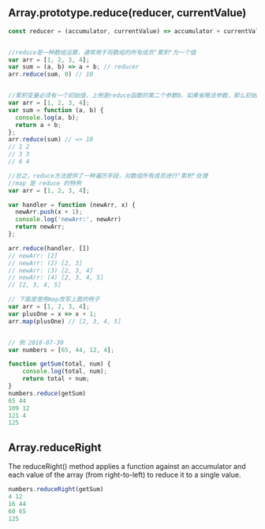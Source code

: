 ## Array.prototype.reduce(reducer, currentValue)
```js
const reducer = (accumulator, currentValue) => accumulator + currentValue;


//reduce是一种数组运算，通常用于将数组的所有成员"累积"为一个值
var arr = [1, 2, 3, 4];
var sum = (a, b) => a + b; // reducer
arr.reduce(sum, 0) // 10


//累积变量必须有一个初始值，上例是reduce函数的第二个参数0。如果省略该参数，那么初始值默认是数组的第一个成员
var arr = [1, 2, 3, 4];
var sum = function (a, b) {
  console.log(a, b);
  return a + b;
};
arr.reduce(sum) // => 10
// 1 2
// 3 3
// 6 4

//总之，reduce方法提供了一种遍历手段，对数组所有成员进行"累积"处理
//map 是 reduce 的特例
var arr = [1, 2, 3, 4];

var handler = function (newArr, x) {
  newArr.push(x + 1);
  console.log('newArr:', newArr)
  return newArr;
};

arr.reduce(handler, [])
// newArr: [2]
// newArr: (2) [2, 3]
// newArr: (3) [2, 3, 4]
// newArr: (4) [2, 3, 4, 5]
// [2, 3, 4, 5]

// 下面是使用map改写上面的例子
var arr = [1, 2, 3, 4];
var plusOne = x => x + 1;
arr.map(plusOne) // [2, 3, 4, 5]


// 例 2018-07-30
var numbers = [65, 44, 12, 4];

function getSum(total, num) {
	console.log(total, num);
    return total + num;
}
numbers.reduce(getSum)
65 44
109 12
121 4
125
```

## Array.reduceRight
The reduceRight() method applies a function against an accumulator and each value of the array (from right-to-left) to reduce it to a single value.
```js
numbers.reduceRight(getSum)
4 12
16 44
60 65
125
```













